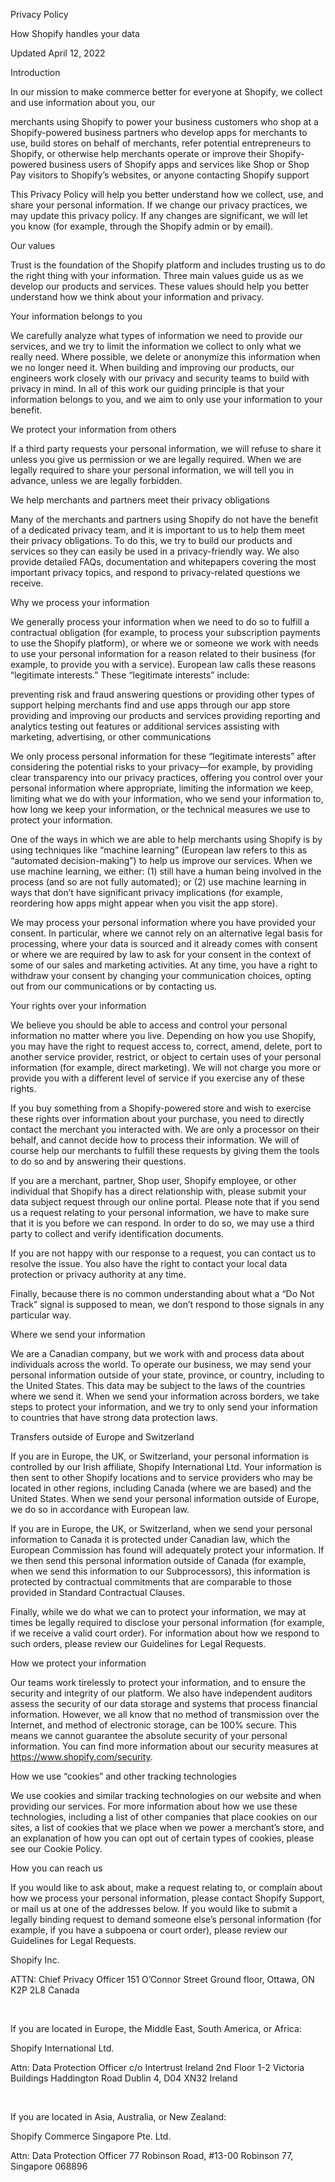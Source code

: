 Privacy Policy

How Shopify handles your data

Updated April 12, 2022

Introduction

In our mission to make commerce better for everyone at Shopify, we collect and use information about you, our

merchants using Shopify to power your business
customers who shop at a Shopify-powered business
partners who develop apps for merchants to use, build stores on behalf of merchants, refer potential entrepreneurs to Shopify, or otherwise help merchants operate or improve their Shopify-powered business
users of Shopify apps and services like Shop or Shop Pay
visitors to Shopify’s websites, or anyone contacting Shopify support

This Privacy Policy will help you better understand how we collect, use, and share your personal information. If we change our privacy practices, we may update this privacy policy. If any changes are significant, we will let you know (for example, through the Shopify admin or by email).

Our values

Trust is the foundation of the Shopify platform and includes trusting us to do the right thing with your information. Three main values guide us as we develop our products and services. These values should help you better understand how we think about your information and privacy.

Your information belongs to you

We carefully analyze what types of information we need to provide our services, and we try to limit the information we collect to only what we really need. Where possible, we delete or anonymize this information when we no longer need it. When building and improving our products, our engineers work closely with our privacy and security teams to build with privacy in mind. In all of this work our guiding principle is that your information belongs to you, and we aim to only use your information to your benefit.

We protect your information from others

If a third party requests your personal information, we will refuse to share it unless you give us permission or we are legally required. When we are legally required to share your personal information, we will tell you in advance, unless we are legally forbidden.

We help merchants and partners meet their privacy obligations

Many of the merchants and partners using Shopify do not have the benefit of a dedicated privacy team, and it is important to us to help them meet their privacy obligations. To do this, we try to build our products and services so they can easily be used in a privacy-friendly way. We also provide detailed FAQs, documentation and whitepapers covering the most important privacy topics, and respond to privacy-related questions we receive.

Why we process your information

We generally process your information when we need to do so to fulfill a contractual obligation (for example, to process your subscription payments to use the Shopify platform), or where we or someone we work with needs to use your personal information for a reason related to their business (for example, to provide you with a service). European law calls these reasons “legitimate interests.” These “legitimate interests” include:

preventing risk and fraud
answering questions or providing other types of support
helping merchants find and use apps through our app store
providing and improving our products and services
providing reporting and analytics
testing out features or additional services
assisting with marketing, advertising, or other communications

We only process personal information for these “legitimate interests” after considering the potential risks to your privacy—for example, by providing clear transparency into our privacy practices, offering you control over your personal information where appropriate, limiting the information we keep, limiting what we do with your information, who we send your information to, how long we keep your information, or the technical measures we use to protect your information.

One of the ways in which we are able to help merchants using Shopify is by using techniques like “machine learning” (European law refers to this as “automated decision-making”) to help us improve our services. When we use machine learning, we either: (1) still have a human being involved in the process (and so are not fully automated); or (2) use machine learning in ways that don’t have significant privacy implications (for example, reordering how apps might appear when you visit the app store).

We may process your personal information where you have provided your consent. In particular, where we cannot rely on an alternative legal basis for processing, where your data is sourced and it already comes with consent or where we are required by law to ask for your consent in the context of some of our sales and marketing activities. At any time, you have a right to withdraw your consent by changing your communication choices, opting out from our communications or by contacting us.

Your rights over your information

We believe you should be able to access and control your personal information no matter where you live. Depending on how you use Shopify, you may have the right to request access to, correct, amend, delete, port to another service provider, restrict, or object to certain uses of your personal information (for example, direct marketing). We will not charge you more or provide you with a different level of service if you exercise any of these rights.

If you buy something from a Shopify-powered store and wish to exercise these rights over information about your purchase, you need to directly contact the merchant you interacted with. We are only a processor on their behalf, and cannot decide how to process their information. We will of course help our merchants to fulfill these requests by giving them the tools to do so and by answering their questions.

If you are a merchant, partner, Shop user, Shopify employee, or other individual that Shopify has a direct relationship with, please submit your data subject request through our online portal. Please note that if you send us a request relating to your personal information, we have to make sure that it is you before we can respond. In order to do so, we may use a third party to collect and verify identification documents.

If you are not happy with our response to a request, you can contact us to resolve the issue. You also have the right to contact your local data protection or privacy authority at any time.

Finally, because there is no common understanding about what a “Do Not Track” signal is supposed to mean, we don’t respond to those signals in any particular way.

Where we send your information

We are a Canadian company, but we work with and process data about individuals across the world. To operate our business, we may send your personal information outside of your state, province, or country, including to the United States. This data may be subject to the laws of the countries where we send it. When we send your information across borders, we take steps to protect your information, and we try to only send your information to countries that have strong data protection laws.

Transfers outside of Europe and Switzerland

If you are in Europe, the UK, or Switzerland, your personal information is controlled by our Irish affiliate, Shopify International Ltd. Your information is then sent to other Shopify locations and to service providers who may be located in other regions, including Canada (where we are based) and the United States. When we send your personal information outside of Europe, we do so in accordance with European law.

If you are in Europe, the UK, or Switzerland, when we send your personal information to Canada it is protected under Canadian law, which the European Commission has found will adequately protect your information. If we then send this personal information outside of Canada (for example, when we send this information to our Subprocessors), this information is protected by contractual commitments that are comparable to those provided in Standard Contractual Clauses.

Finally, while we do what we can to protect your information, we may at times be legally required to disclose your personal information (for example, if we receive a valid court order). For information about how we respond to such orders, please review our Guidelines for Legal Requests.

How we protect your information

Our teams work tirelessly to protect your information, and to ensure the security and integrity of our platform. We also have independent auditors assess the security of our data storage and systems that process financial information. However, we all know that no method of transmission over the Internet, and method of electronic storage, can be 100% secure. This means we cannot guarantee the absolute security of your personal information. You can find more information about our security measures at https://www.shopify.com/security.

How we use “cookies” and other tracking technologies

We use cookies and similar tracking technologies on our website and when providing our services. For more information about how we use these technologies, including a list of other companies that place cookies on our sites, a list of cookies that we place when we power a merchant’s store, and an explanation of how you can opt out of certain types of cookies, please see our Cookie Policy.

How you can reach us

If you would like to ask about, make a request relating to, or complain about how we process your personal information, please contact Shopify Support, or mail us at one of the addresses below. If you would like to submit a legally binding request to demand someone else’s personal information (for example, if you have a subpoena or court order), please review our Guidelines for Legal Requests.

Shopify Inc.


ATTN: Chief Privacy Officer
151 O’Connor Street
Ground floor,
Ottawa, ON K2P 2L8
Canada

   

If you are located in Europe, the Middle East, South America, or Africa:

Shopify International Ltd.


Attn: Data Protection Officer
c/o Intertrust Ireland
2nd Floor 1-2 Victoria Buildings
Haddington Road
Dublin 4, D04 XN32
Ireland

   

If you are located in Asia, Australia, or New Zealand:

Shopify Commerce Singapore Pte. Ltd.


Attn: Data Protection Officer
77 Robinson Road,
#13-00 Robinson 77,
Singapore 068896